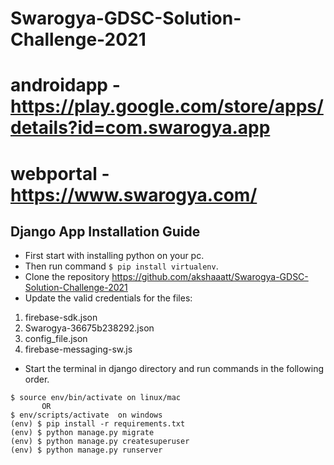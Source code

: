 # Swarogya-GDSC-Solution-Challenge-2021  
# androidapp - https://play.google.com/store/apps/details?id=com.swarogya.app
# webportal - https://www.swarogya.com/
## Django App Installation Guide

- First start with installing python on your pc.
- Then run command ```$ pip install virtualenv```.
- Clone the repository https://github.com/akshaaatt/Swarogya-GDSC-Solution-Challenge-2021
- Update the valid credentials for the files: 
1. firebase-sdk.json
2. Swarogya-36675b238292.json
3. config_file.json
4. firebase-messaging-sw.js
- Start the terminal in django directory and run commands in the following order.
```$ virtualenv env 
$ source env/bin/activate on linux/mac
       OR
$ env/scripts/activate  on windows
(env) $ pip install -r requirements.txt
(env) $ python manage.py migrate
(env) $ python manage.py createsuperuser
(env) $ python manage.py runserver
```
